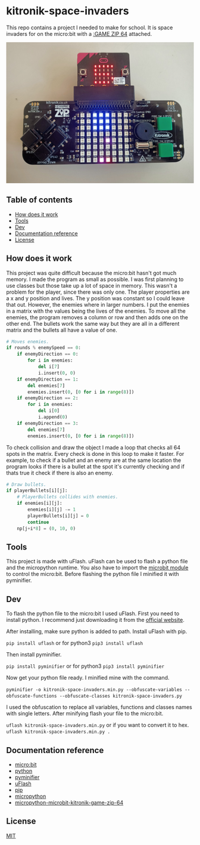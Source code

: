 # kitronik-space-invaders

This repo contains a project I needed to make for school. It is space invaders for on the micro:bit with a [:GAME ZIP 64](https://kitronik.co.uk/products/5626-game-zip-64-for-the-bbc-microbit) attached.

![space invader gif](images/space-invaders.jpg)

## Table of contents

-   [How does it work](#how-does-it-work)
-   [Tools](#tools)
-   [Dev](#dev)
-   [Documentation reference](#documentation-reference)
-   [License](#license)

## How does it work

This project was quite difficult because the micro:bit hasn't got much memory. I made the program as small as possible. I was first planning to use classes but those take up a lot of space in memory. This wasn't a problem for the player, since there was only one. The player properties are a x and y position and lives. The y position was constant so I could leave that out. However, the enemies where in larger numbers. I put the enemies in a matrix with the values being the lives of the enemies. To move all the enemies, the program removes a column or row and then adds one on the other end. The bullets work the same way but they are all in a different matrix and the bullets all have a value of one.

```python
# Moves enemies.
if rounds % enemySpeed == 0:
    if enemyDirection == 0:
        for i in enemies:
            del i[7]
            i.insert(0, 0)
    if enemyDirection == 1:
        del enemies[7]
        enemies.insert(0, [0 for i in range(8)])
    if enemyDirection == 2:
        for i in enemies:
            del i[0]
            i.append(0)
    if enemyDirection == 3:
        del enemies[7]
        enemies.insert(0, [0 for i in range(8)])
```

To check collision and draw the object I made a loop that checks all 64 spots in the matrix. Every check is done in this loop to make it faster. For example, to check if a bullet and an enemy are at the same location the program looks if there is a bullet at the spot it's currently checking and if thats true it check if there is also an enemy.

```python
# Draw bullets.
if playerBullets[i][j]:
    # PlayerBullets collides with enemies.
    if enemies[i][j]:
        enemies[i][j] -= 1
        playerBullets[i][j] = 0
        continue
    np[j+i*8] = (0, 10, 0)
```

## Tools

This project is made with uFlash. uFlash can be used to flash a python file and the micropython runtime. You also have to import the [microbit module](https://microbit-micropython.readthedocs.io/en/v2-docs/) to control the micro:bit. Before flashing the python file I minified it with pyminifier.

## Dev

To flash the python file to the micro:bit I used uFlash. First you need to install python. I recommend just downloading it from the [official website](https://www.python.org/).

After installing, make sure python is added to path. Install uFlash with pip.

`pip install uflash`
or for python3
`pip3 install uflash`

Then install pyminifier.

`pip install pyminifier`
or for python3
`pip3 install pyminifier`

Now get your python file ready. I minified mine with the command.

`pyminifier -o kitronik-space-invaders.min.py --obfuscate-variables --obfuscate-functions --obfuscate-classes kitronik-space-invaders.py`

I used the obfuscation to replace all variables, functions and classes names with single letters. After minifying flash your file to the micro:bit.

`uflash kitronik-space-invaders.min.py`
or if you want to convert it to hex.
`uflash kitronik-space-invaders.min.py .`

## Documentation reference

-   [micro:bit](https://microbit.org/)
-   [python](https://www.python.org/)
-   [pyminifier](https://pypi.org/project/pyminifier/)
-   [uFlash](https://pypi.org/project/uflash/)
-   [pip](https://pypi.org/project/pip/)
-   [micropython](https://micropython.org/)
-   [micropython-microbit-kitronik-game-zip-64](https://github.com/KitronikLtd/micropython-microbit-kitronik-game-zip-64)

## License

[MIT](LICENSE)
